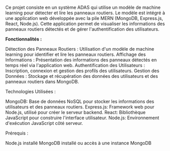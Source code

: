 Ce projet consiste en un système ADAS qui utilise un modèle de machine learning pour détecter et lire les panneaux routiers. Le modèle est intégré à une application web développée avec la pile MERN (MongoDB, Express.js, React, Node.js). Cette application permet de visualiser les informations des panneaux routiers détectés et de gérer l'authentification des utilisateurs.

**Fonctionnalités :**

Détection des Panneaux Routiers : Utilisation d'un modèle de machine learning pour identifier et lire les panneaux routiers.
Affichage des Informations : Présentation des informations des panneaux détectés en temps réel via l'application web.
Authentification des Utilisateurs : Inscription, connexion et gestion des profils des utilisateurs.
Gestion des Données : Stockage et récupération des données des utilisateurs et des panneaux routiers dans MongoDB.

Technologies Utilisées :

MongoDB: Base de données NoSQL pour stocker les informations des utilisateurs et des panneaux routiers.
Express.js: Framework web pour Node.js, utilisé pour créer le serveur backend.
React: Bibliothèque JavaScript pour construire l'interface utilisateur.
Node.js: Environnement d'exécution JavaScript côté serveur.

Prérequis :

Node.js installé
MongoDB installé ou accès à une instance MongoDB

